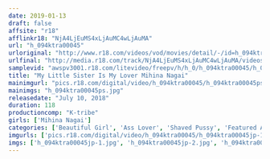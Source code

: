 ```yaml
---
date: 2019-01-13
draft: false
affsite: "r18"
afflinkr18: "NjA4LjEuMS4xLjAuMC4wLjAuMA"
url: "h_094ktra00045"
urloriginal: "http://www.r18.com/videos/vod/movies/detail/-/id=h_094ktra00045"
urlfinal: "http://media.r18.com/track/NjA4LjEuMS4xLjAuMC4wLjAuMA/videos/vod/movies/detail/-/id=h_094ktra00045"
samplevid: "awspv3001.r18.com/litevideo/freepv/h/h_0/h_094ktra00045/h_094ktra00045_dmb_w.mp4"
title: "My Little Sister Is My Lover Mihina Nagai"
mainimgurl: "pics.r18.com/digital/video/h_094ktra00045/h_094ktra00045ps.jpg"
mainimgs: "h_094ktra00045ps.jpg"
releasedate: "July 10, 2018"
duration: 118
productioncomp: "K-tribe"
girls: ['Mihina Nagai']
categories: ['Beautiful Girl', 'Ass Lover', 'Shaved Pussy', 'Featured Actress', 'Sister', 'Hi-Def']
imgurls: ['pics.r18.com/digital/video/h_094ktra00045/h_094ktra00045jp-1.jpg', 'pics.r18.com/digital/video/h_094ktra00045/h_094ktra00045jp-2.jpg', 'pics.r18.com/digital/video/h_094ktra00045/h_094ktra00045jp-3.jpg', 'pics.r18.com/digital/video/h_094ktra00045/h_094ktra00045jp-4.jpg', 'pics.r18.com/digital/video/h_094ktra00045/h_094ktra00045jp-5.jpg', 'pics.r18.com/digital/video/h_094ktra00045/h_094ktra00045jp-6.jpg', 'pics.r18.com/digital/video/h_094ktra00045/h_094ktra00045jp-7.jpg', 'pics.r18.com/digital/video/h_094ktra00045/h_094ktra00045jp-8.jpg', 'pics.r18.com/digital/video/h_094ktra00045/h_094ktra00045jp-9.jpg', 'pics.r18.com/digital/video/h_094ktra00045/h_094ktra00045jp-10.jpg', 'pics.r18.com/digital/video/h_094ktra00045/h_094ktra00045jp-11.jpg', 'pics.r18.com/digital/video/h_094ktra00045/h_094ktra00045jp-12.jpg', 'pics.r18.com/digital/video/h_094ktra00045/h_094ktra00045jp-13.jpg', 'pics.r18.com/digital/video/h_094ktra00045/h_094ktra00045jp-14.jpg', 'pics.r18.com/digital/video/h_094ktra00045/h_094ktra00045jp-15.jpg', 'pics.r18.com/digital/video/h_094ktra00045/h_094ktra00045jp-16.jpg', 'pics.r18.com/digital/video/h_094ktra00045/h_094ktra00045jp-17.jpg', 'pics.r18.com/digital/video/h_094ktra00045/h_094ktra00045jp-18.jpg', 'pics.r18.com/digital/video/h_094ktra00045/h_094ktra00045jp-19.jpg', 'pics.r18.com/digital/video/h_094ktra00045/h_094ktra00045jp-20.jpg']
imgs: ['h_094ktra00045jp-1.jpg', 'h_094ktra00045jp-2.jpg', 'h_094ktra00045jp-3.jpg', 'h_094ktra00045jp-4.jpg', 'h_094ktra00045jp-5.jpg', 'h_094ktra00045jp-6.jpg', 'h_094ktra00045jp-7.jpg', 'h_094ktra00045jp-8.jpg', 'h_094ktra00045jp-9.jpg', 'h_094ktra00045jp-10.jpg', 'h_094ktra00045jp-11.jpg', 'h_094ktra00045jp-12.jpg', 'h_094ktra00045jp-13.jpg', 'h_094ktra00045jp-14.jpg', 'h_094ktra00045jp-15.jpg', 'h_094ktra00045jp-16.jpg', 'h_094ktra00045jp-17.jpg', 'h_094ktra00045jp-18.jpg', 'h_094ktra00045jp-19.jpg', 'h_094ktra00045jp-20.jpg']
---
```

